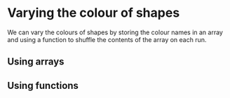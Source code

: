 # Varying the colour of shapes

We can vary the colours of shapes by storing the colour names in an array
and using a function to shuffle the contents of the array on each run.

## Using arrays



## Using functions
